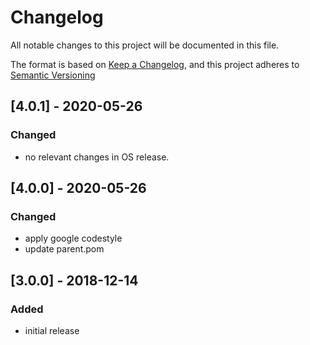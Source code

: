 # Changelog
All notable changes to this project will be documented in this file.

The format is based on [Keep a Changelog](https://keepachangelog.com/en/1.0.0/),
and this project adheres to [Semantic Versioning](https://semver.org/spec/v2.0.0.html)

## [4.0.1] - 2020-05-26
### Changed
- no relevant changes in OS release.

## [4.0.0] - 2020-05-26
### Changed
- apply google codestyle
- update parent.pom

## [3.0.0] - 2018-12-14
### Added
- initial release